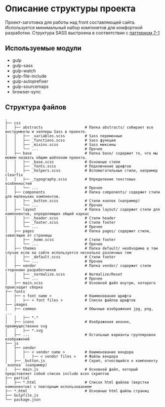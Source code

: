 # Описание структуры проекта

Проект-заготовка для работы над front составляющей сайта. Используется минимальный набор компонетов для комфортной разработки. Структура SASS выстроена в соответствии с [паттерном 7-1](https://sass-guidelin.es/ru/)

## Используемые модули

- gulp
- gulp-sass
- gulp-watch
- gulp-file-include
- gulp-autoprefixer
- gulp-sourcemaps
- browser-sync

## Структура файлов

    .
    ├── css
    │   ├── abstracts                   # Папка abstracts/ собирает все инструменты и хелперы Sass в проекте. 
    │   │   ├── _variables.scss         # Sass переменные
    │   │   ├── _functions.scss         # Sass функции
    │   │   ├── _mixins.scss            # Sass миксины  
    │   │   └── ...                     # Прочее  
    │   ├── base                        # Папка base/ содержит то, что мы можем назвать общим шаблоном проекта.
    │   │   ├── _base.scss              # Основные стили
    │   │   ├── _fonts.scss             # Подключение шрифтов
    │   │   ├── _helpers.scss           # Вспомогательные стили, например clearfix
    │   │   ├── _typography.scss        # Определение текстовых особенностей
    │   │   └── ...                     # Прочее  
    │   ├── components                  # Папка components/ содержит стили для маленьких компнентов.
    │   │   ├── _button.scss            # Стили кнопок (например)
    │   │   └── ...                     # Прочее  
    │   ├── layout                      # Папка layout/ содержит стили для компонентов, определяющих общий каркас
    │   │   ├── _header.scss            # Стили header
    │   │   ├── _footer.scss            # Стили footer
    │   │   └── ...                     # Прочее  
    │   ├── pages                       # Папка pages/ содержит стили, зависящие от страницы
    │   │   ├── _home.scss              # Стили footer
    │   │   └── ...                     # Прочее  
    │   ├── themes                      # Папка default/ необходима в том случае если на сайте используется несколько различных тем
    │   │   ├── _default.scss           # Стили footer
    │   │   └── ...                     # Прочее 
    │   ├── vendor                      # Папка vendor/ содержит стили сторонних разработчиков
    │   │   ├── _normalize.scss         # Normalize/Reset
    │   │   └── ...                     # Прочее
    │   ├── main.scss                   # Основной файл внутри, которого происходит сборка
    ├── fonts                           
    │   ├── < font name >               # Наименование шрифта
    │   │   ├── < font files >          # Список файлов шрифтов
    ├── images                          
    │   ├── common                      # Обычные изображения jpg, png, ...
    │   │   ├── *.*
    │   ├── icons                       # Изображения иконок, преимущественно svg
    │   │   ├── *.svg
    │   ├── ...                         # Остальные варианты группировки изображений 
    ├── js                               
    │   ├── vendor
    │   │   ├── < vendor name >         # Наименование вендора
    │   │   │   ├── < vendor files >    # Файлы вендора
    │   ├── _button.js                  # Скрип, относящийся к компоненту `кнопка` (например)
    │   ├── main.js                     # Основной файл, который предстовляет собой список include всех скриптов
    ├── partial
    │   ├── *.html                      # Список html файлов (верстки комнонентов) с повторным использованием
    ├── *.html                          # Основные html файлы страниц
    ├── Gulpfile.js                     
    └── package.json
    
    
